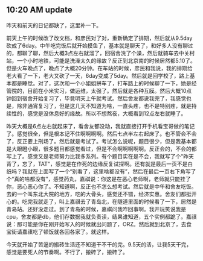10:20 AM update
---
昨天和前天的日记都缺了，这里补一下。

前天上午的时候改了改文档，和彦民对了对，重新确定了排期，然后就从9.5day砍成了6day。中午吃完饭后就开始摸鱼了，基本就是聊天了，和好多人没有聊过的，都聊了聊，然后大概3点左右就溜了，回宿舍洗了个澡，然后就骑车去中关村站，一个小时地铁，可能是洗澡太久的缘故？反正到北京南的时候居然都5.10了。但是火车晚点了，晚点了大概20分钟。在车站的时候，彦民和我说，我的排期给老大看了一下，老大又砍了一天，6day变成了5day。然后就是回学校了，路上基本都是睡觉。对了，这次和一个小姐姐拼车了，打车路上的时候聊了一下，她是经管院的，目前在小米实习，做运维，太强了。然后就是各种互膜。然后大概10点钟回到宿舍开始复习了，毕竟明天上午就考试。然后舍友都说我完了，我感觉也是，除非通宵复习了，但是这几天不知道为啥，一直头疼，也不是特别疼，就是持续性的，感觉是没休息好的缘故。所以不想熬夜，大概看到12点左右就睡了。

昨天大概是6点左右就起床了，看舍友都没动，我就直接打开手机看宝哥做的笔记了。感觉很全，但是根本记不住啊啊啊啊。然后七点半左右起床了。也不管会不会了，反正要上刑场了。然后就是考试了。考试怎么说呢，题目很少，但是我基本都是大眼瞪小眼，很多题目都感觉看过，但是不会啊啊啊啊啊。反正会的，不会的都写上了。感觉又是老师努力比我多系列。有个题目实在是不会，我就写了个"昨天背了，忘了，TAT"，感觉是在作死的边缘反复试探啊。还有就是最后一页不是白纸吗？我就在上面写了一个“别看了，这里啥都没有”，然后在最后一页右下角写了个“真的啥都没有”，感觉药丸，嘉祺说：你这是在恶心老师啊，老师就只能挂了你，恶心恶心你了。不知道啊，反正也不怎么想考试。然后就是中午和舍友吃饭。去的一个叫东北大院的地方，吃的大骨头，感觉还不错，经济实惠。舍友们都挺开心的。吃完我就走了，叫上嘉祺去了青岛北，在隧道里面的时候看了一下，居然是青岛站。还好没走过。到了青岛的时候，嘉祺问我咋回事啊。我开玩笑说我是cpu，舍友都是db，他们存数据我就负责读，结果谁知道，五个实例都跪了。嘉祺说：那可能是你在刚开始写入的时候就出问题了，ORZ。然后就到北京了，去食宝街请嘉祺吃了顿饭就各回各家了。就这样。

今天就开始了苦逼的搬砖生活还不知道干不干的完。9.5天的活，让我5天干完，感觉是要死人的节奏啊。不行了，搬砖了，搬砖了。
